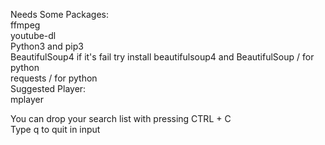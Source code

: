 Needs Some Packages:  
	ffmpeg  
	youtube-dl  
	Python3 and pip3  
	BeautifulSoup4 if it's fail try install beautifulsoup4 and BeautifulSoup / for python  
	requests / for python  
Suggested Player:  
	mplayer  
  
You can drop your search list with pressing CTRL + C  
Type q to quit in input  
